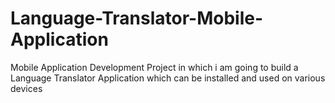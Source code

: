 # Language-Translator-Mobile-Application
Mobile Application Development Project in which i am going to build a Language Translator Application which can be installed and used on various devices
